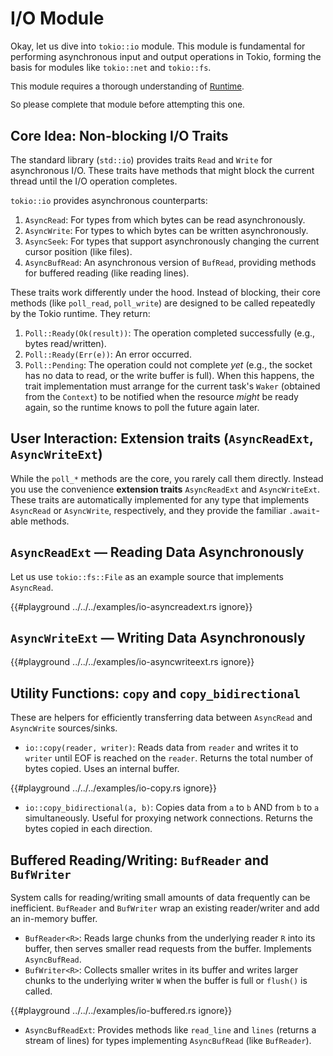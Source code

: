 # I/O Module

Okay, let us dive into `tokio::io` module. This module is fundamental for performing
asynchronous input and output operations in Tokio, forming the basis for modules like
`tokio::net` and `tokio::fs`.

<div class="warning" style="font-size: 0.95em;">

This module requires a thorough understanding of [Runtime](./runtime.md).

So please complete that module before attempting this one.

</div>

## Core Idea: Non-blocking I/O Traits

The standard library (`std::io`) provides traits `Read` and `Write` for asynchronous I/O.
These traits have methods that might block the current thread until the I/O operation
completes.

`tokio::io` provides asynchronous counterparts:

1. `AsyncRead`: For types from which bytes can be read asynchronously.
2. `AsyncWrite`: For types to which bytes can be written asynchronously.
3. `AsyncSeek`: For types that support asynchronously changing the current cursor 
    position (like files).
4. `AsyncBufRead`: An asynchronous version of `BufRead`, providing methods for buffered
    reading (like reading lines).

These traits work differently under the hood. Instead of blocking, their core methods
(like `poll_read`, `poll_write`) are designed to be called repeatedly by the Tokio
runtime. They return:

1. `Poll::Ready(Ok(result))`: The operation completed successfully (e.g., bytes read/written).
2. `Poll::Ready(Err(e))`: An error occurred.
3. `Poll::Pending`: The operation could not complete *yet* (e.g., the socket has no data
    to read, or the write buffer is full). When this happens, the trait implementation must
    arrange for the current task's `Waker` (obtained from the `Context`) to be notified when
    the resource *might* be ready again, so the runtime knows to poll the future again
    later.

## User Interaction: Extension traits (`AsyncReadExt`, `AsyncWriteExt`)

While the `poll_*` methods are the core, you rarely call them directly. Instead you use
the convenience **extension traits** `AsyncReadExt` and `AsyncWriteExt`. These traits
are automatically implemented for any type that implements `AsyncRead` or `AsyncWrite`,
respectively, and they provide the familiar `.await`-able methods.

## `AsyncReadExt` — Reading Data Asynchronously

Let us use `tokio::fs::File` as an example source that implements `AsyncRead`.

{{#playground ../../../examples/io-asyncreadext.rs ignore}}

## `AsyncWriteExt` — Writing Data Asynchronously

{{#playground ../../../examples/io-asyncwriteext.rs ignore}}

## Utility Functions: `copy` and `copy_bidirectional`

These are helpers for efficiently transferring data between `AsyncRead` and
`AsyncWrite` sources/sinks.

* `io::copy(reader, writer)`: Reads data from `reader` and writes it to `writer`
  until EOF is reached on the `reader`. Returns the total number of bytes copied.
  Uses an internal buffer.

{{#playground ../../../examples/io-copy.rs ignore}}

* `io::copy_bidirectional(a, b)`: Copies data from `a` to `b` AND from `b`
  to `a` simultaneously. Useful for proxying network connections. Returns the
  bytes copied in each direction.

## Buffered Reading/Writing: `BufReader` and `BufWriter`

System calls for reading/writing small amounts of data frequently can be inefficient.
`BufReader` and `BufWriter` wrap an existing reader/writer and add an in-memory buffer.

* `BufReader<R>`: Reads large chunks from the underlying reader `R` into its buffer,
  then serves smaller read requests from the buffer. Implements `AsyncBufRead`.
* `BufWriter<R>`: Collects smaller writes in its buffer and writes larger chunks to
  the underlying writer `W` when the buffer is full or `flush()` is called.

{{#playground ../../../examples/io-buffered.rs ignore}}

* `AsyncBufReadExt`: Provides methods like `read_line` and `lines` (returns a stream of 
  lines) for types implementing `AsyncBufRead` (like `BufReader`).

